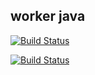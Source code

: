 ## worker java 

  [![Build Status](http://34.142.123.26:8080/buildStatus/icon?job=instaVote%2Fworker-build)](http://34.142.123.26:8080/job/instaVote/job/worker-build/)
  
  [![Build Status](http://34.142.123.26:8080/buildStatus/icon?job=instaVote%2Fworker-test)](http://34.142.123.26:8080/job/instaVote/job/worker-test&subject=UnitTest)
